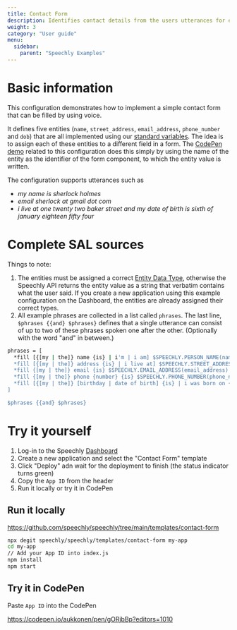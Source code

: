```yaml
---
title: Contact Form
description: Identifies contact details from the users utterances for easy form filling.
weight: 3
category: "User guide"
menu:
  sidebar:
    parent: "Speechly Examples"
---
```


# Basic information

This configuration demonstrates how to implement a simple contact form that can be filled by using voice.

It defines five entities (`name`, `street_address`, `email_address`, `phone_number` and `dob`) that are all implemented using our [standard variables](/slu-examples/standard-variables/). The idea is to assign each of these entities to a different field in a form. The [CodePen demo](#try-it-yourself) related to this configuration does this simply by using the name of the entity as the identifier of the form component, to which the entity value is written.

The configuration supports utterances such as
- *my name is sherlock holmes*
- *email sherlock at gmail dot com*
- *i live at one twenty two baker street and my date of birth is sixth of january eighteen fifty four*

# Complete SAL sources

Things to note:

1. The entities must be assigned a correct [Entity Data Type](/slu-examples/postprocessing), otherwise the Speechly API returns the entity value as a string that verbatim contains what the user said. If you create a new application using this example configuration on the Dashboard, the entities are already assigned their correct types.
1. All example phrases are collected in a list called `phrases`. The last line, `$phrases {{and} $phrases}` defines that a single utterance can consist of up to two of these phrases spoken one after the other. (Optionally with the word "and" in between.)

```bash
phrases = [
  *fill [{[my | the]} name {is} | i'm | i am] $SPEECHLY.PERSON_NAME(name)
  *fill [{[my | the]} address {is} | i live at] $SPEECHLY.STREET_ADDRESS(street_address)
  *fill {[my | the]} email {is} $SPEECHLY.EMAIL_ADDRESS(email_address)
  *fill {[my | the]} phone {number} {is} $SPEECHLY.PHONE_NUMBER(phone_number)
  *fill [{[my | the]} [birthday | date of birth] {is} | i was born on {the}] $SPEECHLY.DATE(dob)
]

$phrases {{and} $phrases}
```

# Try it yourself

1. Log-in to the Speechly [Dashboard](https://api.speechly.com/dashboard)
1. Create a new application and select the "Contact Form" template
1. Click "Deploy" adn wait for the deployment to finish (the status indicator turns green)
1. Copy the `App ID` from the header
1. Run it locally or try it in CodePen

## Run it locally

https://github.com/speechly/speechly/tree/main/templates/contact-form

```bash
npx degit speechly/speechly/templates/contact-form my-app
cd my-app
// Add your App ID into index.js
npm install
npm start
```

## Try it in CodePen

Paste `App ID` into the CodePen

https://codepen.io/aukkonen/pen/gORjbBp?editors=1010